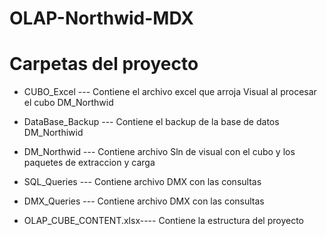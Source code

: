# OLAP-Northwid-MDX


# Carpetas del proyecto 

- CUBO_Excel --- Contiene el archivo excel que arroja Visual al procesar el cubo DM_Northwid  

- DataBase_Backup ---  Contiene el backup de la base de datos DM_Northiwid  

- DM_Northwid --- Contiene archivo Sln de visual con el cubo y los paquetes de extraccion y carga 

-  SQL_Queries --- Contiene archivo DMX con las consultas 

- DMX_Queries --- Contiene archivo DMX con las consultas 

- OLAP_CUBE_CONTENT.xlsx---- Contiene la estructura del proyecto 
